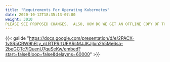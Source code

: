 ```yaml
---
title: "Requirements For Operating Kubernetes"
date: 2020-10-12T18:35:13-07:00
weight: 3010
PLEASE SEE PROPOSED CHANGES.  ALSO, HOW DO WE GET AN OFFLINE COPY OF THE CONTENT FOR FUTURE REFERENCE??
---
```

{{< gslide "https://docs.google.com/presentation/d/e/2PACX-1vSR5CRW9hELy_nLRTPRrtUEARcMJJKJjlon2h5Me6sa-2beGCTc7lQuenU7quSeKw/embed?start=false&loop=false&delayms=60000" >}}
